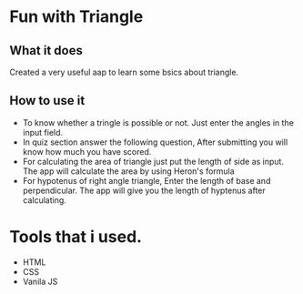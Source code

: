 <h1>Fun with Triangle</h1>

<h2>What it does</h2> 
<p>Created a very useful aap to learn some bsics about triangle.</p>

<h2>How to use it</h2> 
<ul>
    <li>To know whether a tringle is possible or not. Just enter the angles in the input field.</li>
    <li>In quiz section answer the following question, After submitting you will know how much you have scored.</li>
    <li>For calculating the area of triangle just put the length of side as input. The app will calculate the area by using Heron's formula</li>
    <li>For hypotenus of right angle triangle, Enter the length of base and perpendicular. The app will give you the length of hyptenus after calculating.</li>
</ul>
<!-- <p>The app will calculate and provide the number of rupees you have to returned to the customer.</p> -->

<h1>Tools that i used.</h1>
<ul>
    <li>HTML</li>
    <li>CSS</li>
    <li>Vanila JS</li>
</ul>